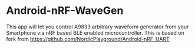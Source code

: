 # Android-nRF-WaveGen

This app will let you control A9833 arbitrary waveform generator from your Smartphone via nRF based BLE enabled microcontroller.
This is based on fork from https://github.com/NordicPlayground/Android-nRF-UART
